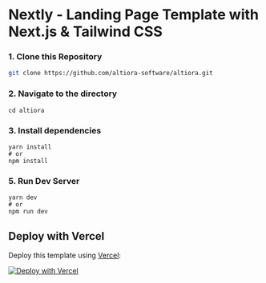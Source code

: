 # Nextly - Landing Page Template with Next.js & Tailwind CSS

### 1\. Clone this Repository

```bash
git clone https://github.com/altiora-software/altiora.git
```

### 2\. Navigate to the directory

```
cd altiora
```

### 3\. Install dependencies

```
yarn install
# or
npm install
```

### 5\. Run Dev Server

```
yarn dev
# or
npm run dev
```

## Deploy with Vercel

Deploy this template using [Vercel](https://vercel.com?utm_source=github&utm_medium=readme&utm_campaign=next-example):

[![Deploy with Vercel](https://vercel.com/button)](https://vercel.com/new/git/external?repository-url=https://github.com/surjithctly/nextly-template&project-name=nextly-template&repository-name=nextly-template)
